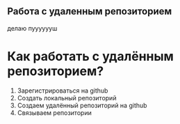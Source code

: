 ## Работа с удаленным репозиторием

делаю пууууууш
# Как работать с удалённым репозиторием?

1. Зарегистрироваться на github
2. Создать локальный репозиторий
3. Создаем удалённый репозиторий на github
4. Связываем репозитории
